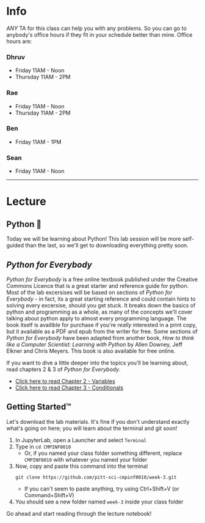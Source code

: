 # Info

*ANY* TA for this class can help you with any problems.  So you can go to anybody's office hours if they fit in your schedule better than mine.  Office hours are:

### Dhruv
* Friday 11AM - Noon
* Thursday 11AM - 2PM

### Rae
* Friday 11AM - Noon
* Thursday 11AM - 2PM

### Ben
* Friday 11AM - 1PM

### Sean
* Friday 11AM - Noon    

---

# Lecture
## Python :snake:

Today we will be learning about Python! This lab session will be more self-guided than the last, so we'll get to downloading everything pretty soon.

## *Python for Everybody*

*Python for Everybody* is a free online textbook published under the Creative Commons Licence that is a great starter and reference guide for python.  Most of the lab excersises will be based on sections of *Python for Everybody* - in fact, its a great starting reference and could contain hints to solving every excersise, should you get stuck.  It breaks down the basics of python and programming as a whole, as many of the concepts we'll cover talking about python apply to almost every programming language.  The book itself is availible for purchase if you're *really* interested in a print copy, but it available as a PDF and epub from the writer for free.  Some sections of *Python for Everybody* have been adapted from another book, *How to think like a Computer Scientist: Learning with Python* by Allen Downey, Jeff Elkner and Chris Meyers.  This book is also available for free online.

If you want to dive a little deeper into the topics you'll be learning about, read chapters 2 & 3 of *Python for Everybody*.
* [Click here to read Chapter 2 - Variables](https://www.py4e.com/html3/02-variables)
* [Click here to read Chapter 3 - Conditionals](https://www.py4e.com/html3/03-conditional)

## Getting Started™

Let's download the lab materials. It's fine if you don't understand exactly what's going on here; you will learn about the terminal and git soon!

1. In JupyterLab, open a Launcher and select `Terminal`
4. Type in `cd CMPINF0010`
    - Or, if you named your class folder something different, replace `CMPINF0010` with whatever you named your folder
5. Now, copy and paste this command into the terminal
    ```
    git clone https://github.com/pitt-sci-cmpinf0010/week-3.git
    ```
    - If you can't seem to paste anything, try using Ctrl+Shift+V (or Command+Shift+V)
6. You should see a new folder named `week-3` inside your class folder

Go ahead and start reading through the lecture notebook!